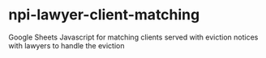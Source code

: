 # npi-lawyer-client-matching
Google Sheets Javascript for matching clients served with eviction notices with lawyers to handle the eviction

